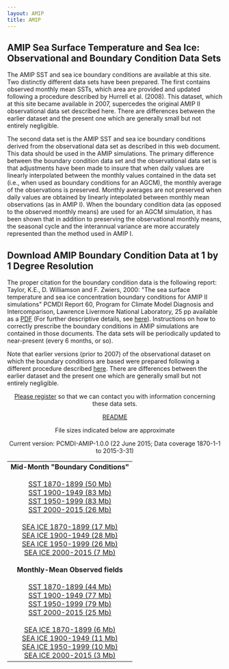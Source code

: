 ```yaml
---
layout: AMIP
title: AMIP
---
```


<h2>AMIP Sea Surface Temperature and Sea Ice:<br>
Observational and Boundary Condition Data Sets</h2>

The AMIP SST and sea ice boundary conditions are available at this site. Two distinctly different data sets have been prepared. The first contains observed monthly mean SSTs, which area are provided and updated following a procedure described by Hurrell et al. (2008). This dataset, which at this site became available in 2007, supercedes the original AMIP II observational data set described here. There are differences between the earlier dataset and the present one which are generally small but not entirely negligible.

The second data set is the AMIP SST and sea ice boundary conditions derived from the observational data set as described in this web document. This data should be used in the AMIP simulations. The primary difference between the boundary condition data set and the observational data set is that adjustments have been made to insure that when daily values are linearly interpolated between the monthly values contained in the data set (i.e., when used as boundary conditions for an AGCM), the monthly average of the observations is preserved. Monthly averages are not preserved when daily values are obtained by linearly intepolated between monthly mean observations (as in AMIP I). When the boundary condition data (as opposed to the observed monthly means) are used for an AGCM simulation, it has been shown that in addition to preserving the observational monthly means, the seasonal cycle and the interannual variance are more accurately represented than the method used in AMIP I.


## Download AMIP Boundary Condition Data at 1 by 1 Degree Resolution

The proper citation for the boundary condition data is the following report: Taylor, K.E., D. Williamson and F. Zwiers, 2000: "The sea surface temperature and sea ice concentration boundary conditions for AMIP II simulations" PCMDI Report 60, Program for Climate Model Diagnosis and Intercomparison, Lawrence Livermore National Laboratory, 25 pp available as a [PDF](http://www-pcmdi.llnl.gov/publications/pdf/60.pdf) (For further descriptive details, see [here]({{site.baseurl}}/projects/amip/details/index.html)). Instructions on how to correctly prescribe the boundary conditions in AMIP simulations are contained in those documents. The data sets will be periodically updated to near-present (every 6 months, or so).

Note that earlier versions (prior to 2007) of the observational dataset on which the boundary conditions are based were prepared following a different procedure described [here]({{site.baseurl}}/projects/amip/amip2/index.html ). There are differences between the earlier dataset and the present one which are generally small but not entirely negligible.


<center> 
<p><a href="http://www-pcmdi.llnl.gov/projects/amip/AMIP2EXPDSN/BCS/bcsregist.html">Please register</a> so that we can contact you with information concerning these data sets.</p>
<p><a href="http://www-pcmdi.llnl.gov/projects/amip/AMIP2EXPDSN/BCS/amipbc_dwnld_files/360x180/v1.0.0/nc/readme_nc">README</a><br></p>
<p>File sizes indicated below are approximate<br></p>
<p>Current version: PCMDI-AMIP-1.0.0 (22 June 2015; Data coverage 1870-1-1 to 2015-3-31)</p>
    <table border="0" cellpadding="7" cellspacing="14">
      <tbody>
        <tr>
          <td align="center"><b>Mid-Month "Boundary Conditions"</b><br>
          	<br>
            <a href="http://www-pcmdi.llnl.gov/projects/amip/AMIP2EXPDSN/BCS/amipbc_dwnld_files/360x180/v1.0.0/nc/amipbcs_tos_1870-1899.tar.gz">SST 1870-1899 (50 Mb)</a><br>
			<a href="http://www-pcmdi.llnl.gov/projects/amip/AMIP2EXPDSN/BCS/amipbc_dwnld_files/360x180/v1.0.0/nc/amipbcs_tos_1900-1949.tar.gz">SST 1900-1949 (83 Mb)</a><br>
			<a href="http://www-pcmdi.llnl.gov/projects/amip/AMIP2EXPDSN/BCS/amipbc_dwnld_files/360x180/v1.0.0/nc/amipbcs_tos_1950-1999.tar.gz">SST 1950-1999 (83 Mb)</a><br>
			<a href="http://www-pcmdi.llnl.gov/projects/amip/AMIP2EXPDSN/BCS/amipbc_dwnld_files/360x180/v1.0.0/nc/amipbcs_tos_2000-2015.tar.gz">SST 2000-2015 (26 Mb)</a><br>
			<br>
			<a href="http://www-pcmdi.llnl.gov/projects/amip/AMIP2EXPDSN/BCS/amipbc_dwnld_files/360x180/v1.0.0/nc/amipbcs_sic_1870-1899.tar.gz">SEA ICE 1870-1899 (17 Mb)</a><br>
			<a href="http://www-pcmdi.llnl.gov/projects/amip/AMIP2EXPDSN/BCS/amipbc_dwnld_files/360x180/v1.0.0/nc/amipbcs_sic_1900-1949.tar.gz">SEA ICE 1900-1949 (28 Mb)</a><br>
			<a href="http://www-pcmdi.llnl.gov/projects/amip/AMIP2EXPDSN/BCS/amipbc_dwnld_files/360x180/v1.0.0/nc/amipbcs_sic_1950-1999.tar.gz">SEA ICE 1950-1999 (26 Mb)</a><br>
			<a href="http://www-pcmdi.llnl.gov/projects/amip/AMIP2EXPDSN/BCS/amipbc_dwnld_files/360x180/v1.0.0/nc/amipbcs_sic_2000-2015.tar.gz">SEA ICE 2000-2015 (7 Mb)</a><br>
			<br>
          	<b>Monthly-Mean Observed fields</b><br>
          	<br>
			<a href="http://www-pcmdi.llnl.gov/projects/amip/AMIP2EXPDSN/BCS/amipbc_dwnld_files/360x180/v1.0.0/nc/amipobs_tos_1870-1899.tar.gz">SST 1870-1899 (44 Mb)</a><br>    
			<a href="http://www-pcmdi.llnl.gov/projects/amip/AMIP2EXPDSN/BCS/amipbc_dwnld_files/360x180/v1.0.0/nc/amipobs_tos_1900-1949.tar.gz">SST 1900-1949 (77 Mb)</a><br>
			<a href="http://www-pcmdi.llnl.gov/projects/amip/AMIP2EXPDSN/BCS/amipbc_dwnld_files/360x180/v1.0.0/nc/amipobs_tos_1950-1999.tar.gz">SST 1950-1999 (79 Mb)</a><br>
			<a href="http://www-pcmdi.llnl.gov/projects/amip/AMIP2EXPDSN/BCS/amipbc_dwnld_files/360x180/v1.0.0/nc/amipobs_tos_2000-2015.tar.gz">SST 2000-2015 (25 Mb)</a><br>
			<br>
			<a href="http://www-pcmdi.llnl.gov/projects/amip/AMIP2EXPDSN/BCS/amipbc_dwnld_files/360x180/v1.0.0/nc/amipobs_sic_1870-1899.tar.gz">SEA ICE 1870-1899 (6 Mb)</a><br>
			<a href="http://www-pcmdi.llnl.gov/projects/amip/AMIP2EXPDSN/BCS/amipbc_dwnld_files/360x180/v1.0.0/nc/amipobs_sic_1900-1949.tar.gz">SEA ICE 1900-1949 (11 Mb)</a><br>
			<a href="http://www-pcmdi.llnl.gov/projects/amip/AMIP2EXPDSN/BCS/amipbc_dwnld_files/360x180/v1.0.0/nc/amipobs_sic_1950-1999.tar.gz">SEA ICE 1950-1999 (10 Mb)</a><br>
			<a href="http://www-pcmdi.llnl.gov/projects/amip/AMIP2EXPDSN/BCS/amipbc_dwnld_files/360x180/v1.0.0/nc/amipobs_sic_2000-2015.tar.gz">SEA ICE 2000-2015 (3 Mb)</a>
            </td> 
        </tr> 
      </tbody> 
     </table> 
</center>


















